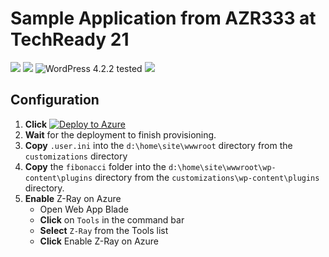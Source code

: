 # Sample Application from AZR333 at TechReady 21

![](https://img.shields.io/badge/platform-Azure-00abec.svg)
![](https://img.shields.io/badge/PHP-5.4%2C%205.5%2C%205.6-4F5B93.svg) 
![WordPress 4.2.2 tested](https://img.shields.io/wordpress/v/akismet.svg)
![](https://img.shields.io/badge/license-MIT-blue.svg)

## Configuration

1. **Click** [![Deploy to Azure](http://azuredeploy.net/deploybutton.png)](https://azuredeploy.net/) 
1. **Wait** for the deployment to finish provisioning.
1. **Copy** `.user.ini` into the `d:\home\site\wwwroot` directory from the `customizations` directory
1. **Copy** the `fibonacci` folder into the `d:\home\site\wwwroot\wp-content\plugins` directory from the `customizations\wp-content\plugins` directory.
1. **Enable** Z-Ray on Azure
   * Open Web App Blade
   * **Click** on `Tools` in the command bar
   * **Select** `Z-Ray` from the Tools list
   * **Click** Enable Z-Ray on Azure
